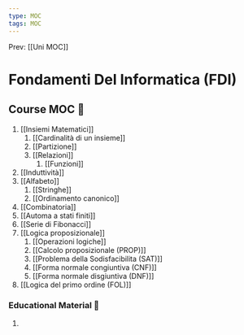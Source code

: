 ```yaml
---
type: MOC 
tags: MOC 
---
```


Prev: [[Uni MOC]]

# Fondamenti Del Informatica (FDI)


## Course MOC  📒
1. [[Insiemi Matematici]]
	1. [[Cardinalità di un insieme]]
	2. [[Partizione]]
	3. [[Relazioni]]
		1. [[Funzioni]]
2. [[Induttività]]
3. [[Alfabeto]]
	1. [[Stringhe]]
	2. [[Ordinamento canonico]]
4. [[Combinatoria]]
5. [[Automa a stati finiti]]
6. [[Serie di Fibonacci]]
7. [[Logica proposizionale]]
	1. [[Operazioni logiche]]
	2. [[Calcolo proposizionale (PROP)]]
	3. [[Problema della Sodisfacibilita (SAT)]]
	4. [[Forma normale congiuntiva (CNF)]]
	5. [[Forma normale disgiuntiva (DNF)]]
8. [[Logica del primo ordine (FOL)]]

### Educational Material 🧱
1. 


